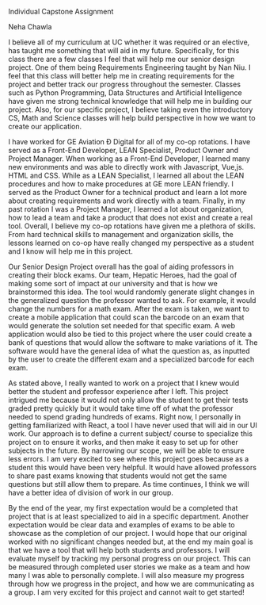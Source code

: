 
Individual Capstone Assignment 

Neha Chawla 


I believe all of my curriculum at UC whether it was required or an elective, has taught me something that will aid in my future. Specifically, for this class there are a few classes I feel that will help me our senior design project. One of them being Requirements Engineering taught by Nan Niu. I feel that this class will better help me in creating requirements for the project and better track our progress throughout the semester. Classes such as Python Programming, Data Structures and Artificial Intelligence have given me strong technical knowledge that will help me in building our project. Also, for our specific project, I believe taking even the introductory CS, Math and Science classes will help build perspective in how we want to create our application. 

I have worked for GE Aviation Ð Digital for all of my co-op rotations. I have served as a Front-End Developer, LEAN Specialist, Product Owner and Project Manager. When working as a Front-End Developer, I learned many new environments and was able to directly work with Javascript, Vue,js. HTML and CSS. While as a LEAN Specialist, I learned all about the LEAN procedures and how to make procedures at GE more LEAN friendly. I served as the Product Owner for a technical product and learn a lot more about creating requirements and work directly with a team. Finally, in my past rotation I was a Project Manager, I learned a lot about organization, how to lead a team and take a product that does not exist and create a real tool. Overall, I believe my co-op rotations have given me a plethora of skills. From hard technical skills to management and organization skills, the lessons learned on co-op have really changed my perspective as a student and I know will help me in this project.

Our Senior Design Project overall has the goal of aiding professors in creating their block exams. Our team, Hepatic Heroes, had the goal of making some sort of impact at our university and that is how we brainstormed this idea. The tool would randomly generate slight changes in the generalized question the professor wanted to ask. For example, it would change the numbers for a math exam. After the exam is taken, we want to create a mobile application that could scan the barcode on an exam that would generate the solution set needed for that specific exam. A web application would also be tied to this project where the user could create a bank of questions that would allow the software to make variations of it. The software would have the general idea of what the question as, as inputted by the user to create the different exam and a specialized barcode for each exam. 

As stated above, I really wanted to work on a project that I knew would better the student and professor experience after I left. This project intrigued me because it would not only allow the student to get their tests graded pretty quickly but it would take time off of what the professor needed to spend grading hundreds of exams. Right now, I personally in getting familiarized with React, a tool I have never used that will aid in our UI work. Our approach is to define a current subject/ course to specialize this project on to ensure it works, and then make it easy to set up for other subjects in the future. By narrowing our scope, we will be able to ensure less errors. I am very excited to see where this project goes because as a student this would have been very helpful. It would have allowed professors to share past exams knowing that students would not get the same questions but still allow them to prepare. As time continues, I think we will have a better idea of division of work in our group. 

By the end of the year, my first expectation would be a completed that project that is at least specialized to aid in a specific department. Another expectation would be clear data and examples of exams to be able to showcase as the completion of our project. I would hope that our original worked with no significant changes needed but, at the end my main goal is that we have a tool that will help both students and professors. I will evaluate myself by tracking my personal progress on our project. This can be measured through completed user stories we make as a team and how many I was able to personally complete. I will also measure my progress through how we progress in the project, and how we are communicating as a group. I am very excited for this project and cannot wait to get started! 

